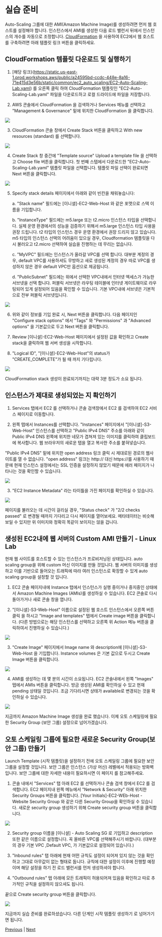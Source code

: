 # 실습 준비
Auto-Scaling 그룹에 대한 AMI(Amazon Machine Image)를 생성하려면 먼저 웹 호스트를 설정해야 합니다. 인스턴스에서 AMI를 생성한 다음 로드 밸런서 뒤에서 인스턴스의 개수를 자동으로 조정합니다. [CloudFormation](https://aws.amazon.com/cloudformation/) 을 사용하여 EC2에서 웹 호스트를 구축하려면 아래 템플릿 링크 버튼을 클릭하세요.

## CloudFormation 템플릿 다운로드 및 실행하기

1. [해당 링크}(https://static.us-east-1.prod.workshops.aws/public/a24595bd-ccdc-448e-8a16-71e415d3e56b/static/common/ec2_auto_scaling/EC2-Auto-Scaling-Lab.yaml) 를 오른쪽 클릭 하여 CloudFormation 템플릿인 "EC2-Auto-Scaling-Lab.yaml" 파일을 다운로드하고 로컬 드라이드에 파일을 저장합니다.

2. AWS 콘솔에서 CloudFormation 을 검색하거나 Services 메뉴를 선택하고 "Management & Governance" 밑에 위치한 CloudFormation 을 클릭합니다.

![](../../images/1.1-as-lab-open-cf.png)

3. CloudFormation 콘솔 창에서 Create Stack 버튼을 클릭하고 With new resources (standard) 를 선택합니다.

![](../../images/1.2-as-lab-cf-create-stack.png)

4. Create Stack 창 중간에 "Template source" Upload a template file 을 선택하고 Choose file 버튼을 클릭합니다. 첫 번째 스텝에서 다운로드한 "EC2-Auto-Scaling-Lab.yaml" 템플릿 파일을 선택합니다. 템플릿 파일 선택이 완료되면 Next 버튼을 클릭합니다.

![](../../images/1.3-as-lab-cf-choose-file.png)

5. Specify stack details 페이지에서 아래와 같이 빈칸을 채워놓습니다:

    a. "Stack name" 필드에는 [이니셜]-EC2-Web-Host 와 같은 포맷으로 스택 이름을 기입합니다.

    b. "InstanceType" 필드에는 m5.large 또는 t2.micro 인스턴스 타입을 선택합니다. 실제 운영 환경에서의 성능을 검증하기 위해서 m5.large 인스턴스 타입 사용을 권장 드립니다. t2 타입의 인스턴스 경우 운영 환경에서 권장 드리지 않고 있습니다. m5 타입의 인스턴스 선택의 어려움이 있으실 경우, Cloudformation 템플릿을 다시 불러오고 t2.micro 선택하여 실습을 진행하는 데 무리는 없습니다.

    c. "MyVPC" 필드에는 인스턴스가 올라갈 VPC를 선택 합니다. 대부분 계정의 경우, default VPC를 사용하셔도 무방하고 새로 생성된 계정의 경우 따로 VPC를 생성하지 않은 경우 default VPC만 옵션으로 제공됩니다.

    d. "PublicSubnet" 필드에는 위에서 선택한 VPC내에서 인터넷 엑세스가 가능한 서브넷을 선택 합니다. 퍼블릭 서브넷은 라우팅 테이블에 인터넷 게이트웨이로 라우팅되어 있게 설정되어 있음을 확인할 수 있습니다. 기본 VPC내에 서브넷은 기본적으로 전부 퍼블릭 서브넷입니다.

![](../../images/1.4-as-lab-cf-setup.png)

6. 위와 같이 정보를 기입 완료 시, Next 버튼을 클릭합니다. 다음 페이지인 "Configure stack options" 에서 "Tags" 와 "Permissions" 과 "Advanced options" 을 기본값으로 두고 Next 버튼을 클릭합니다.

7. Review [이니셜]-EC2-Web-Host 페이지에서 설정된 값을 확인하고 Create stack을 클릭하여 웹 서버 생성을 시작합니다.

8. "Logical ID", "[이니셜]-EC2-Web-Host"의 status가 "CREATE_COMPLETE"가 될 때 까지 기다립니다.

![](../../images/1.5-as-lab-cf-complete.png)

CloudFormation stack 생성이 완료되기까지는 대략 3분 정도가 소요 됩니다.

## 인스턴스가 제대로 생성되었는 지 확인하기

1. Services 탭에서 EC2 를 선택하거나 콘솔 검색창에서 EC2 를 검색하여 EC2 서비스 페이지로 이동합니다.

2. 왼쪽 탭에서 Instances를 선택합니다. "Instances" 페이지에서 "[이니셜]-S3-Web-Host" 인스턴스를 선택하고 "Public IPv4 DNS" 주소를 아래와 같이 Public IPv4 DNS 왼쪽에 위치한 네모가 겹쳐져 있는 이미지를 클릭하여 클립보드에 복사합니다. 웹 브라우저의 새로운 탭을 열고 복사한 주소를 붙혀넣습니다.

"Public IPv4 DNS" 밑에 위치한 open address 링크 클릭 시 제대로된 경로의 웹사이트를 열 수 없습니다. "open address" 링크는 http:// 대신 https://를  사용하기 때문에 현재 인스턴스 설정에서는 SSL 인증을 설정하지 않았기 때문에 에러 페이지가 나타나는 것을 확인할 수 있습니다.

![](../../images/1.6-copy-past-public-dns.png)

3. "EC2 Instance Metadata" 라는 타이틀을 가진 페이지를 확인하실 수 있습니다.

![](../../images/1.7-as-hands-on-lab-page.png)

페이지를 불러오는 데 시간이 걸리실 경우, "Status check" 가 "2/2 checks passed" 로 변경될 때까지 기다리고 다시 페이지를 열어보세요. 메타데이터는 비슷해 보일 수 있지만 위 이미지와 정확히 똑같이 보이지는 않을 겁니다.

## 생성된 EC2내에 웹 서버의 Custom AMI 만들기 - Linux Lab
현재 웹 사이트를 호스트할 수 있는 인스턴스가 프로비저닝된 상태입니다. auto scaling group을 위해 custom 머신 이미지를 만들 것입니다. 웹 서버의 이미지를 생성하고 이를 기반으로 들어오는 트래픽에 따라 여러 인스턴스로 확장할 수 있게 auto scaling group을 설정할 것 입니다.

1. EC2 콘솔 페이지내에 Instance 탭에서 인스턴스가 실행 중이거나 중지중인 상태에서 Amazon Machine Images (AMIs)를 생성하실 수 있습니다. EC2 콘솔로 다시 돌아가거나 새로 콘솔 창을 엽니다.

2. "[이니셜]-S3-Web-Host" 이름으로 설정된 웹 호스트 인스턴스에서 오른쪽 버튼 클릭 을 하시고 "Image and templates" 탭에서 Create image 버튼을 클릭합니다. (다른 방법으로는 해당 인스턴스를 선택하고 오른쪽 위 Action 메뉴 버튼을 클릭하여서 진행하실 수 있습니다.)

![](../../images/1.8-custom-ami.png)

3. "Create Image" 페이지에서 Image name 와 description에 [이니셜]-S3-Web-Host 을 기입합니다. Instance volumes 은 기본 값으로 두시고 Create Image 버튼을 클릭합니다.

![](../../images/1.9-create-image.png)

4. AMI를 생성하는 데 몇 분의 시간이 소요됩니다. EC2 콘솔내에서 왼쪽 "Images" 탭에서 AMIs 버튼을 클릭합니다. 방금 생성된 AMI를 확인하실 수 있고 현재 pending 상태일 것입니다. 조금 기다리시면 상태가 available로 변경되는 것을 확인하실 수 있습니다.

![](../../images/1.10-ami-available.png)

지금까지 Amazon Machine Image 생성을 완료 했습니다. 이제 오토 스케일링에 필요한 Security Group (보안 그룹) 설정으로 넘어가겠습니다.

## 오토 스케일링 그룹에 필요한 새로운 Security Group(보안 그룹) 만들기
Launch Template (시작 템플릿)을 설정하기 전에 오토 스케일링 그룹에 필요한 보안 그룹을 설정할 것입니다. 보안 그룹은 인스턴스 (가상 머신) 레벨에서 적용되는 방화벽입니다. 보안 그룹에 대한 자세한 내용이 필요하시면 이 페이지  를 참고해주세요.

1. 콘솔 내에서 "Services" 탭 아래 EC2 를 선택하거나 콘솔 검색 창에서 EC2 를 검색합니다. EC2 페이지내 왼쪽 메뉴에서 "Network & Security" 아래 위치한 Security Groups 버튼을 클릭합니다. [Your Initials]-EC2-WEb-Host - Website Security Group 와 같은 다른 Security Group을 확인하실 수 있습니다. 새로운 security group 생성하기 위해 Create security group 버튼을 클릭합니다.

![](../../images/1.11-security-groups.png)

2. Security group 이름을 [이니셜] - Auto Scaling SG 로 기입하고 description 또한 같은 이름으로 설정합니다. 꼭 올바른 VPC를 선택해주시기 바랍니다. (대부분의 경우 기본 VPC ,Default VPC, 가 기본값으로 설정되어 있습니다.)

3. "Inbound rules" 탭 아래에 현재 어떤 규칙도 설정이 되어져 있지 않는 것을 확인하고 그대로 아무값이 없는 형태로 둡니다. 규칙에 대한 설정이 이후에 진행할 예정이며 해당 설정을 하기 전 로드 밸런서를 먼저 생성하셔야 합니다.

4. "Outbound rules" 탭 아래에 모든 트래픽이 허용되어져 있음을 확인하고 따로 추가적인 규칙을 설정하지 않으셔도 됩니다.

끝으로 Create security group 버튼을 클릭합니다.

![](../../images/1.12-auto-scaling-sg.png)

지금까지 실습 준비를 완료하셨습니다. 다른 단계인 시작 템플릿 생성하기 로 넘어가기면 됩니다.

[Previous](../ec2-auto-scaling/ec2-auto-scaling.md) | [Next](./2-ec2-as)